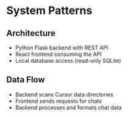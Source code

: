 # System Patterns

## Architecture
- Python Flask backend with REST API
- React frontend consuming the API
- Local database access (read-only SQLite)

## Data Flow
- Backend scans Cursor data directories
- Frontend sends requests for chats
- Backend processes and formats chat data

